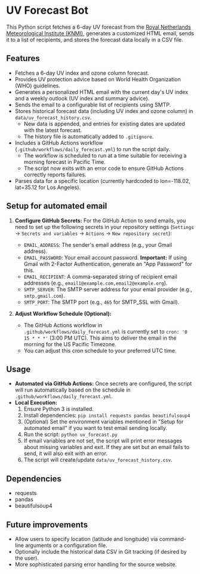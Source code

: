 # UV Forecast Bot

This Python script fetches a 6-day UV forecast from the [Royal Netherlands Meteorological Institute (KNMI)](https://www.temis.nl/uvradiation/nrt/uvindex.php?lon=-118.02&lat=35.12), generates a customized HTML email, sends it to a list of recipients, and stores the forecast data locally in a CSV file.

## Features

*   Fetches a 6-day UV index and ozone column forecast.
*   Provides UV protection advice based on World Health Organization (WHO) guidelines.
*   Generates a personalized HTML email with the current day's UV index and a weekly outlook (UV index and summary advice).
*   Sends the email to a configurable list of recipients using SMTP.
*   Stores historical forecast data (including UV index and ozone column) in `data/uv_forecast_history.csv`.
    *   New data is appended, and entries for existing dates are updated with the latest forecast.
    *   The history file is automatically added to `.gitignore`.
*   Includes a GitHub Actions workflow (`.github/workflows/daily_forecast.yml`) to run the script daily.
    *   The workflow is scheduled to run at a time suitable for receiving a morning forecast in Pacific Time.
    *   The script now exits with an error code to ensure GitHub Actions correctly reports failures.
*   Parses data for a specific location (currently hardcoded to lon=-118.02, lat=35.12 for Los Angeles).

## Setup for automated email

1.  **Configure GitHub Secrets:** For the GitHub Action to send emails, you need to set up the following secrets in your repository settings (`Settings` -> `Secrets and variables` -> `Actions` -> `New repository secret`):
    *   `EMAIL_ADDRESS`: The sender's email address (e.g., your Gmail address).
    *   `EMAIL_PASSWORD`: Your email account password. **Important:** If using Gmail with 2-Factor Authentication, generate an "App Password" for this.
    *   `EMAIL_RECIPIENT`: A comma-separated string of recipient email addresses (e.g., `email1@example.com,email2@example.org`).
    *   `SMTP_SERVER`: The SMTP server address for your email provider (e.g., `smtp.gmail.com`).
    *   `SMTP_PORT`: The SMTP port (e.g., `465` for SMTP_SSL with Gmail).

2.  **Adjust Workflow Schedule (Optional):**
    *   The GitHub Actions workflow in `.github/workflows/daily_forecast.yml` is currently set to `cron: '0 15 * * *'` (3:00 PM UTC). This aims to deliver the email in the morning for the US Pacific Timezone.
    *   You can adjust this cron schedule to your preferred UTC time.

## Usage

*   **Automated via GitHub Actions:** Once secrets are configured, the script will run automatically based on the schedule in `.github/workflows/daily_forecast.yml`.
*   **Local Execution:**
    1.  Ensure Python 3 is installed.
    2.  Install dependencies: `pip install requests pandas beautifulsoup4`
    3.  (Optional) Set the environment variables mentioned in "Setup for automated email" if you want to test email sending locally.
    4.  Run the script: `python uv_forecast.py`
    5.  If email variables are not set, the script will print error messages about missing variables and exit. If they are set but an email fails to send, it will also exit with an error.
    6.  The script will create/update `data/uv_forecast_history.csv`.

## Dependencies

*   requests
*   pandas
*   beautifulsoup4

## Future improvements

*   Allow users to specify location (latitude and longitude) via command-line arguments or a configuration file.
*   Optionally include the historical data CSV in Git tracking (if desired by the user).
*   More sophisticated parsing error handling for the source website. 